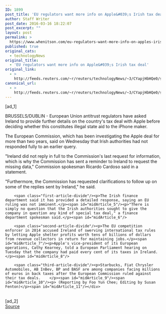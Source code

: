 ```yaml
---
ID: 1899
post_title: 'EU regulators want more info on Apple&#039;s Irish tax deal'
author: Staff Writer
post_date: 2016-03-16 18:22:07
post_excerpt: ""
layout: post
permalink: >
  https://www.whenitson.com/eu-regulators-want-more-info-on-apples-irish-tax-deal/
published: true
original_cats:
  - technologyNews
original_title:
  - 'EU regulators want more info on Apple&#039;s Irish tax deal'
original_link:
  - >
    http://feeds.reuters.com/~r/reuters/technologyNews/~3/CYapjHbHQe0/story01.htm
canonical_url:
  - >
    http://feeds.reuters.com/~r/reuters/technologyNews/~3/CYapjHbHQe0/story01.htm
---
```

 [ad_1]
<br><div id="articleText">
<span id="midArticle_start"/>

<span id="midArticle_0"/><span class="focusParagraph" readability="4"><p>BRUSSELS/DUBLIN - European Union antitrust regulators have asked Ireland to provide further details on the country's tax deal with Apple before deciding whether this constitutes illegal state aid to the iPhone maker.</p></span><span id="midArticle_1"/><p>The European Commission, which has been investigating the Apple deal for more than two years, said on Wednesday that Irish authorities had not responded fully to an earlier query.</p><span id="midArticle_2"/><p>"Ireland did not reply in full to the Commission's last request for information, which is why the Commission has sent a reminder to Ireland to request the missing data," Commission spokesman Ricardo Cardoso said in a statement.</p><span id="midArticle_3"/><p>"Furthermore, the Commission has requested clarifications to follow up on some of the replies sent by Ireland," he said.</p><span id="midArticle_4"/>
        
        <span class="first-article-divide"/><p>The Irish finance department said it has provided a detailed response, saying an EU ruling was not imminent.</p><span id="midArticle_5"/><p>"There is simply no question that the Irish authorities sought to give the company in question any kind of special tax deal," a finance department spokesman said.</p><span id="midArticle_6"/>
        
        <span class="second-article-divide"/><p>The EU competition enforcer in 2014 accused Ireland of swerving international tax rules by letting Apple shelter profits worth tens of billions of dollars from revenue collectors in return for maintaining jobs.</p><span id="midArticle_7"/><p>Apple's vice-president of its European operations, Cathy Kearney, told a European Parliament hearing on Tuesday that the company had paid every cent of its taxes in Ireland. </p><span id="midArticle_8"/>
        
        <span class="third-article-divide"/><p>Starbucks, Fiat Chrysler Automobiles, AB InBev, BP and BASF are among companies facing millions of euros in back taxes after the European Commission ruled against their tax deals.    </p><span id="midArticle_9"/><span id="midArticle_10"/><p> (Reporting by Foo Yun Chee; Editing by Susan Fenton)</p><span id="midArticle_11"/></div>
<br>[ad_2]
<br><a href="http://feeds.reuters.com/~r/reuters/technologyNews/~3/CYapjHbHQe0/story01.htm">Source </a>